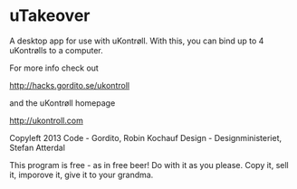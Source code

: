 uTakeover
=========

A desktop app for use with uKontrøll. With this, you can bind up to 4 uKontrølls to a computer.

For more info check out

http://hacks.gordito.se/ukontroll


and the uKontrøll homepage 

http://ukontroll.com




Copyleft 2013 
Code - Gordito, Robin Kochauf
Design - Designministeriet, Stefan Atterdal


This program is free - as in free beer! Do with it as you please.
Copy it, sell it, imporove it, give it to your grandma.
